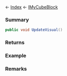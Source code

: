 ← [Index](Api-Index) ← [IMyCubeBlock](VRage.Game.ModAPI.Ingame.IMyCubeBlock)

### Summary

```csharp
public void UpdateVisual()
```

### Returns

### Example

### Remarks

